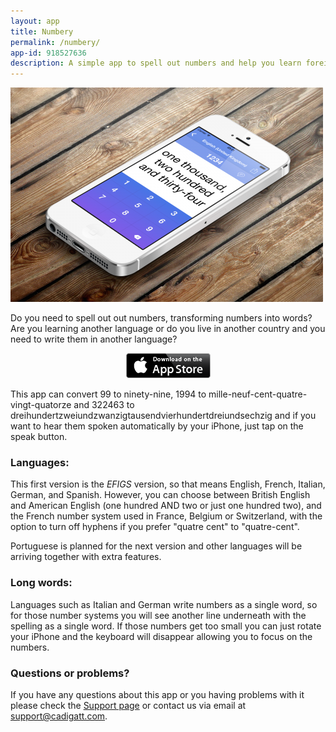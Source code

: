 ```yaml
---
layout: app
title: Numbery
permalink: /numbery/
app-id: 918527636
description: A simple app to spell out numbers and help you learn foreign languages.
---
```

![Numbery product](/assets/images/numbery/product.png)

Do you need to spell out out numbers, transforming numbers into words? Are you learning another language or do you live in another country and you need to write them in another language?

<p style="text-align: center;"><a href="http://appstore.com/robclarke/numbery"><img class="aligncenter" title="Available on the iPhone App Store" alt="Available on the iPhone App Store" src="/assets/images/Download_on_the_App_Store_Badge_US-UK_135x40.png" width="135" height="40"></a></p>

This app can convert 99 to ninety-nine, 1994 to mille-neuf-cent-quatre-vingt-quatorze and 322463 to dreihundertzweiundzwanzigtausendvierhundertdreiundsechzig and if you want to hear them spoken automatically by your iPhone, just tap on the speak button.

### Languages:

This first version is the _EFIGS_ version, so that means English, French, Italian, German, and Spanish. However, you can choose between British English and American English (one hundred AND two or just one hundred two), and the French number system used in France, Belgium or Switzerland, with the option to turn off hyphens if you prefer "quatre cent" to "quatre-cent".

Portuguese is planned for the next version and other languages will be arriving together with extra features.

### Long words:

Languages such as Italian and German write numbers as a single word, so for those number systems you will see another line underneath with the spelling as a single word. If those numbers get too small you can just rotate your iPhone and the keyboard will disappear allowing you to focus on the numbers.

### Questions or problems?

If you have any questions about this app or you having problems with it please check the [Support page](/numbery/support/) or contact us via email at [support@cadigatt.com](mailto:support@cadigatt.com).
